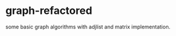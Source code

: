 graph-refactored
================

some basic graph algorithms  with adjlist and matrix implementation.
